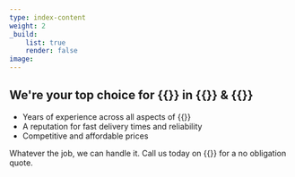```yaml
---
type: index-content
weight: 2
_build:
    list: true
    render: false
image:
---
```


## We're your **top choice** for {{<industry>}} in {{<towncity>}} &amp; {{<county>}}

+ Years of experience across all aspects of {{<industry>}}
+ A reputation for fast delivery times and reliability
+ Competitive and affordable prices

Whatever the job, we can handle it. Call us today on {{<mobile>}} for a no obligation quote.




